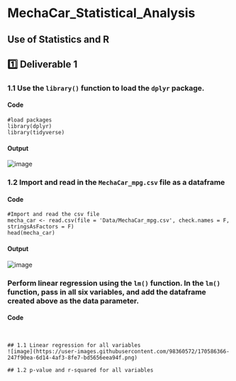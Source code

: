 # MechaCar_Statistical_Analysis
 Use of Statistics and R
---

## :one: Deliverable 1

### 1.1 Use the `library()` function to load the `dplyr` package.

#### Code
```
#load packages
library(dplyr)
library(tidyverse)
```
#### Output
![image](https://user-images.githubusercontent.com/98360572/170587149-cc8b18e5-974f-460d-a2c3-477ca617aec0.png)

### 1.2 Import and read in the `MechaCar_mpg.csv` file as a dataframe

#### Code
```
#Import and read the csv file
mecha_car <- read.csv(file = 'Data/MechaCar_mpg.csv', check.names = F, stringsAsFactors = F)
head(mecha_car)
```
#### Output

![image](https://user-images.githubusercontent.com/98360572/170586909-4a14a17d-d180-4fb9-9d82-46af3e944483.png)

### Perform linear regression using the `lm()` function. In the `lm()` function, pass in all six variables, and add the dataframe created above as the data parameter.

#### Code
```


## 1.1 Linear regression for all variables
![image](https://user-images.githubusercontent.com/98360572/170586366-247f90ea-6d14-4af3-8fe7-bd5656eea94f.png)

## 1.2 p-value and r-squared for all variables







